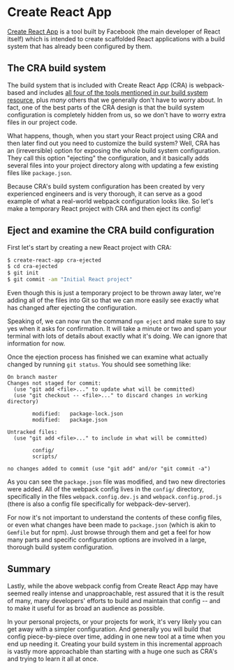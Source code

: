 # Create React App
[Create React App](https://github.com/facebook/create-react-app) is a tool built by Facebook (the main developer of React itself) which is intended to create scaffolded React applications with a build system that has already been configured by them.

## The CRA build system
The build system that is included with Create React App (CRA) is webpack-based and includes [all four of the tools mentioned in our build system resource](../10-JavaScript/js-ecosystem.md), plus _many_ others that we generally don't have to worry about. In fact, one of the best parts of the CRA design is that the build system configuration is completely hidden from us, so we don't have to worry extra files in our project code.

What happens, though, when you start your React project using CRA and then later find out you need to customize the build system? Well, CRA has an (irreversible) option for exposing the whole build system configuration. They call this option "ejecting" the configuration, and it basically adds several files into your project directory along with updating a few existing files like `package.json`.

Because CRA's build system configuration has been created by very experienced engineers and is very thorough, it can serve as a good example of what a real-world webpack configuration looks like. So let's make a temporary React project with CRA and then eject its config!

## Eject and examine the CRA build configuration
First let's start by creating a new React project with CRA:

```bash
$ create-react-app cra-ejected
$ cd cra-ejected
$ git init
$ git commit -am "Initial React project"
```

Even though this is just a temporary project to be thrown away later, we're adding all of the files into Git so that we can more easily see exactly what has changed after ejecting the configuration.

Speaking of, we can now run the command `npm eject` and make sure to say yes when it asks for confirmation. It will take a minute or two and spam your terminal with lots of details about exactly what it's doing. We can ignore that information for now.

Once the ejection process has finished we can examine what actually changed by running `git status`. You should see something like:
```
On branch master
Changes not staged for commit:
  (use "git add <file>..." to update what will be committed)
  (use "git checkout -- <file>..." to discard changes in working directory)

        modified:   package-lock.json
        modified:   package.json

Untracked files:
  (use "git add <file>..." to include in what will be committed)

        config/
        scripts/

no changes added to commit (use "git add" and/or "git commit -a")
```

As you can see the `package.json` file was modified, and two new directories were added. All of the webpack config lives in the `config/` directory, specifically in the files `webpack.config.dev.js` and `webpack.config.prod.js` (there is also a config file specifically for webpack-dev-server).

For now it's not important to understand the contents of these config files, or even what changes have been made to `package.json` (which is akin to `Gemfile` but for npm). Just browse through them and get a feel for how many parts and specific configuration options are involved in a large, thorough build system configuration.

## Summary
Lastly, while the above webpack config from Create React App may have seemed really intense and unapproachable, rest assured that it is the result of many, many developers' efforts to build and maintain that config -- and to make it useful for as broad an audience as possible.

In your personal projects, or your projects for work, it's very likely you can get away with a simpler configuration. And generally you will build that config piece-by-piece over time, adding in one new tool at a time when you end up needing it. Creating your build system in this incremental approach is vastly more approachable than starting with a huge one such as CRA's and trying to learn it all at once.

